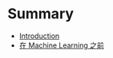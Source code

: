 # Summary

* [Introduction](README.md)
* [在 Machine Learning 之前](zai-machine-learning-zhi-qian.md)

